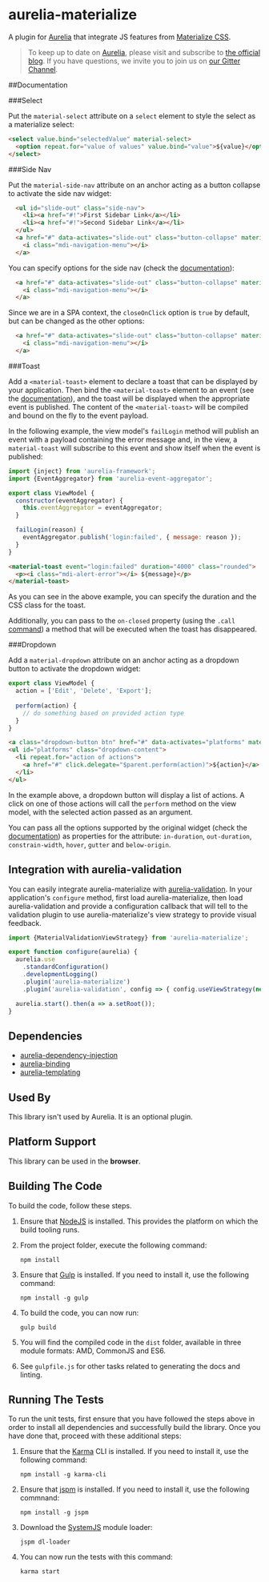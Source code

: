 # aurelia-materialize

A plugin for [Aurelia](http://aurelia.io) that integrate JS features from [Materialize CSS](http://materializecss.com/).

> To keep up to date on [Aurelia](http://www.aurelia.io/), please visit and subscribe to [the official blog](http://blog.durandal.io/). If you have questions, we invite you to join us on [our Gitter Channel](https://gitter.im/aurelia/discuss).

##Documentation

###Select

Put the ```material-select``` attribute on a ```select``` element to
style the select as a materialize select:

``` html
<select value.bind="selectedValue" material-select>
  <option repeat.for="value of values" value.bind="value">${value}</option>
</select>
```

###Side Nav

Put the ```material-side-nav``` attribute on an anchor acting as a button collapse
to activate the side nav widget:

``` html
  <ul id="slide-out" class="side-nav">
    <li><a href="#!">First Sidebar Link</a></li>
    <li><a href="#!">Second Sidebar Link</a></li>
  </ul>
  <a href="#" data-activates="slide-out" class="button-collapse" material-side-nav>
    <i class="mdi-navigation-menu"></i>
  </a>
```

You can specify options for the side nav (check the [documentation](http://materializecss.com/side-nav.html)):

``` html
  <a href="#" data-activates="slide-out" class="button-collapse" material-side-nav="menu-width: 400; edge: 'right';">
    <i class="mdi-navigation-menu"></i>
  </a>
```

Since we are in a SPA context, the ```closeOnClick``` option is ```true``` by default, but can be changed as the other options:

``` html
  <a href="#" data-activates="slide-out" class="button-collapse" material-side-nav="menu-width: 400; edge: 'right'; close-on-click: false;">
    <i class="mdi-navigation-menu"></i>
  </a>
```

###Toast

Add a ```<material-toast>``` element to declare a toast that can be displayed by your application.
Then bind the ```<material-toast>``` element to an event (see the [documentation](http://aurelia.io/docs.html#the-event-aggregator)),
and the toast will be displayed when the appropriate event is published. The content of the ```<material-toast>``` will
be compiled and bound on the fly to the event payload.

In the following example, the view model's ```failLogin``` method will publish an
event with a payload containing the error message and, in the view, a ```material-toast```
will subscribe to this event and show itself when the event is published:

``` javascript
import {inject} from 'aurelia-framework';
import {EventAggregator} from 'aurelia-event-aggregator';

export class ViewModel {
  constructor(eventAggregator) {
    this.eventAggregator = eventAggregator;
  }

  failLogin(reason) {
    eventAggregator.publish('login:failed', { message: reason });
  }
}
```

``` html
<material-toast event="login:failed" duration="4000" class="rounded">
  <p><i class="mdi-alert-error"></i> ${message}</p>
</material-toast>
```

As you can see in the above example, you can specify the duration and the CSS class
for the toast.

Additionally, you can pass to the ```on-closed``` property (using the
```.call``` [command](http://aurelia.io/docs.html#event-modes)) a method that will
be executed when the toast has disappeared.

###Dropdown

Add a ```material-dropdown``` attribute on an anchor acting as a dropdown button
to activate the dropdown widget:

``` javascript
export class ViewModel {
  action = ['Edit', 'Delete', 'Export'];
  
  perform(action) {
    // do something based on provided action type
  }
}
```

``` html
<a class="dropdown-button btn" href="#" data-activates="platforms" material-dropdown>Actions</a>
<ul id="platforms" class="dropdown-content">
  <li repeat.for="action of actions">
    <a href="#" click.delegate="$parent.perform(action)">${action}</a>
  </li>
</ul>
```

In the example above, a dropdown button will display a list of actions. A click on
one of those actions will call the ```perform``` method on the view model, with the
selected action passed as an argument.

You can pass all the options supported by the original widget (check the [documentation](http://materializecss.com/dropdown.html))
as properties for the attribute: ```in-duration```, ```out-duration```, ```constrain-width```,
```hover```, ```gutter``` and ```below-origin```.

## Integration with aurelia-validation

You can easily integrate aurelia-materialize with [aurelia-validation](https://github.com/aurelia/validation). In your application's ```configure``` method, first load aurelia-materialize, then load aurelia-validation and provide a configuration callback that will tell to the validation plugin to use aurelia-materialize's view strategy to provide visual feedback.

``` javascript
import {MaterialValidationViewStrategy} from 'aurelia-materialize';

export function configure(aurelia) {
  aurelia.use
    .standardConfiguration()
    .developmentLogging()
    .plugin('aurelia-materialize')
    .plugin('aurelia-validation', config => { config.useViewStrategy(new MaterialValidationViewStrategy()); });

  aurelia.start().then(a => a.setRoot());
}
```

## Dependencies

* [aurelia-dependency-injection](https://github.com/aurelia/dependency-injection)
* [aurelia-binding](https://github.com/aurelia/binding)
* [aurelia-templating](https://github.com/aurelia/templating)

## Used By

This library isn't used by Aurelia. It is an optional plugin.

## Platform Support

This library can be used in the **browser**.

## Building The Code

To build the code, follow these steps.

1. Ensure that [NodeJS](http://nodejs.org/) is installed. This provides the platform on which the build tooling runs.
2. From the project folder, execute the following command:

	```shell
	npm install
	```
3. Ensure that [Gulp](http://gulpjs.com/) is installed. If you need to install it, use the following command:

	```shell
	npm install -g gulp
	```
4. To build the code, you can now run:

	```shell
	gulp build
	```
5. You will find the compiled code in the `dist` folder, available in three module formats: AMD, CommonJS and ES6.

6. See `gulpfile.js` for other tasks related to generating the docs and linting.

## Running The Tests

To run the unit tests, first ensure that you have followed the steps above in order to install all dependencies and successfully build the library. Once you have done that, proceed with these additional steps:

1. Ensure that the [Karma](http://karma-runner.github.io/) CLI is installed. If you need to install it, use the following command:

	```shell
	npm install -g karma-cli
	```
2. Ensure that [jspm](http://jspm.io/) is installed. If you need to install it, use the following commnand:

	```shell
	npm install -g jspm
	```
3. Download the [SystemJS](https://github.com/systemjs/systemjs) module loader:

	```shell
	jspm dl-loader
	```

4. You can now run the tests with this command:

	```shell
	karma start
	```
